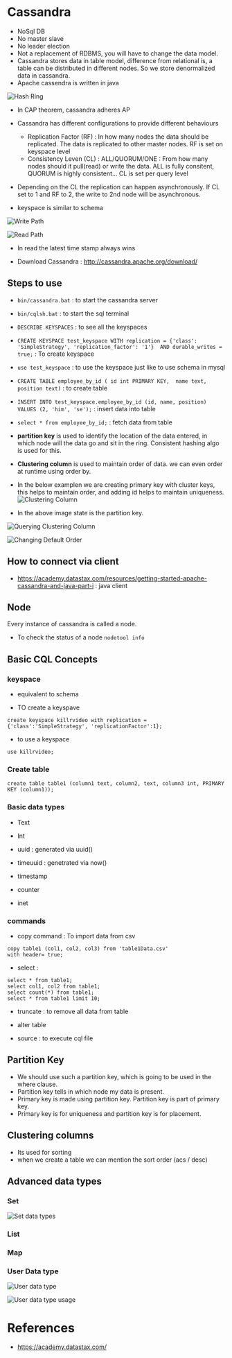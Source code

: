 # Cassandra

- NoSql DB
- No master slave
- No leader election
- Not a replacement of RDBMS, you will have to change the data model.
- Cassandra stores data in table model, difference from relational is, a table can be distributed in different nodes. So we store denormalized data in cassandra.
- Apache cassendra is written in java

![Hash Ring](https://github.com/himkak/notes/blob/master/DB/Cassandra_HashRing.PNG)

- In CAP theorem, cassandra adheres AP
- Cassandra has different configurations to provide different behaviours
	- Replication Factor (RF) : In how many nodes the data should be replicated. The data is replicated to other master nodes. RF is set on keyspace level
	- Consistency Leven (CL) : ALL/QUORUM/ONE : From how many nodes should it pull(read) or write the data. ALL is fully consitent, QUORUM is highly consistent...
		CL is set per query level
- Depending on the CL the replication can happen asynchronously. If CL set to 1 and RF to 2, the write to 2nd node will be asynchronous.

- keyspace is similar to schema

![Write Path](https://github.com/himkak/notes/blob/master/DB/Cassandra_WritePath.PNG)

![Read Path](https://github.com/himkak/notes/blob/master/DB/Cassandra_ReadPath.PNG)

- In read the latest time stamp always wins

- Download Cassandra : http://cassandra.apache.org/download/

## Steps to use 

- `bin/cassandra.bat` : to start the cassandra server
- `bin/cqlsh.bat` : to start the sql terminal
- `DESCRIBE KEYSPACES` : to see all the keyspaces
- `CREATE KEYSPACE test_keyspace WITH replication = {'class': 'SimpleStrategy', 'replication_factor': '1'}  AND durable_writes = true;` : To create keyspace
- `use test_keyspace` : to use the keyspace just like to use schema in mysql
- `CREATE TABLE employee_by_id ( id int PRIMARY KEY,  name text, position text)` : to create table
- `INSERT INTO test_keyspace.employee_by_id (id, name, position) VALUES (2, 'him', 'se');` : insert data into table
- `select * from employee_by_id;` : fetch data from table

- **partition key** is used to identify the location of the data entered, in which node will the data go and sit in the ring. Consistent hashing algo is used for this.

- **Clustering column** is used to maintain order of data. we can even order at runtime using order by.
- In the below examplen we are creating primary key with cluster keys, this helps to maintain order, and adding id helps to maintain uniqueness.
![Clustering Column](https://github.com/himkak/notes/blob/master/DB/Cassandra_ClusteringColumn.PNG)

- In the above image state is the partition key.

![Querying Clustering Column](https://github.com/himkak/notes/blob/master/DB/Cassandra_QueryingClusteringColumn.PNG)


![Changing Default Order](https://github.com/himkak/notes/blob/master/DB/Cassandra_ClusteringColumnChangingDefaultOrder.PNG)


## How to connect via client

- https://academy.datastax.com/resources/getting-started-apache-cassandra-and-java-part-i : java client


## Node
Every instance of cassandra is called a node.
- To check the status of a node `nodetool info`

## Basic CQL Concepts

### keyspace
- equivalent to schema

- TO create a keyspave
```
create keyspace killrvideo with replication = {'class':'SimpleStrategy', 'replicationFactor':1};
```

- to use a keyspace
```
use killrvideo;
```

### Create table

```
create table table1 (column1 text, column2, text, column3 int, PRIMARY KEY (column1));
```

### Basic data types

- Text

- Int

- uuid : generated via uuid()

- timeuuid : genetrated via now()

- timestamp 

- counter

- inet

### commands

- copy command : To import data from csv

```
copy table1 (col1, col2, col3) from 'table1Data.csv'
with header= true;
```

- select :
```
select * from table1;
select col1, col2 from table1;
select count(*) from table1;
select * from table1 limit 10;
```

- truncate : to remove all data from table

- alter table 

- source : to execute cql file

## Partition Key

- We should use such a partition key, which is going to be used in the where clause. 
- Partition key tells in which node my data is present.
- Primary key is made using partition key. Partition key is part of primary key.
- Primary key is for uniqueness and partition key is for placement.

## Clustering columns
- Its used for sorting
- when we create a table we can mention the sort order (acs / desc)

## Advanced data types

### Set

![Set data types](https://github.com/himkak/notes/blob/master/DB/datatype_Set.JPG)

### List

### Map

### User Data type

![User data type](https://github.com/himkak/notes/blob/master/DB/datatype_UDT.JPG)


![User data type usage](https://github.com/himkak/notes/blob/master/DB/datatype_UDT_usage.JPG)

# References

- https://academy.datastax.com/
